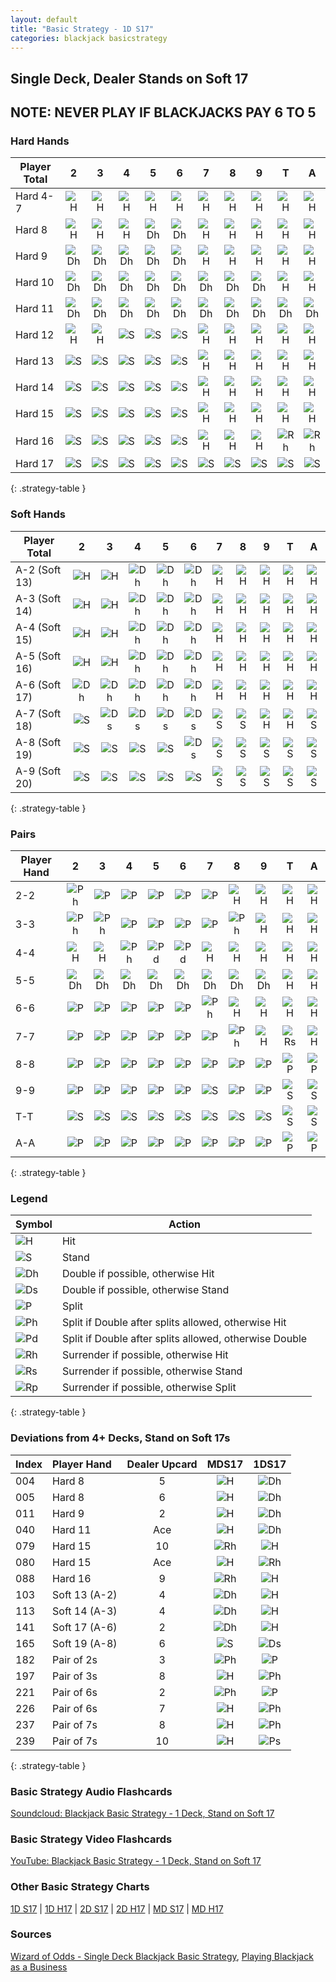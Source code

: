 ```yaml
---
layout: default
title: "Basic Strategy - 1D S17"
categories: blackjack basicstrategy
---
```


## Single Deck, Dealer Stands on Soft 17

## NOTE: NEVER PLAY IF BLACKJACKS PAY 6 TO 5

### Hard Hands

| Player Total  | 2   | 3   | 4   | 5   | 6   | 7   | 8   | 9   | T   | A   |
| --- | :-: | :-: | :-: | :-: | :-: | :-: | :-: | :-: | :-: | :-: |
| Hard 4-7      | ![H](../../../../../../assets/img/actions/h.svg) | ![H](../../../../../../assets/img/actions/h.svg) | ![H](../../../../../../assets/img/actions/h.svg) | ![H](../../../../../../assets/img/actions/h.svg) | ![H](../../../../../../assets/img/actions/h.svg) | ![H](../../../../../../assets/img/actions/h.svg) | ![H](../../../../../../assets/img/actions/h.svg) | ![H](../../../../../../assets/img/actions/h.svg) | ![H](../../../../../../assets/img/actions/h.svg) | ![H](../../../../../../assets/img/actions/h.svg) |
| Hard 8        | ![H](../../../../../../assets/img/actions/h.svg) | ![H](../../../../../../assets/img/actions/h.svg) | ![H](../../../../../../assets/img/actions/h.svg) | ![Dh](../../../../../../assets/img/actions/dh.svg) | ![Dh](../../../../../../assets/img/actions/dh.svg) | ![H](../../../../../../assets/img/actions/h.svg) | ![H](../../../../../../assets/img/actions/h.svg) | ![H](../../../../../../assets/img/actions/h.svg) | ![H](../../../../../../assets/img/actions/h.svg) | ![H](../../../../../../assets/img/actions/h.svg) |
| Hard 9        | ![Dh](../../../../../../assets/img/actions/dh.svg) | ![Dh](../../../../../../assets/img/actions/dh.svg) | ![Dh](../../../../../../assets/img/actions/dh.svg) | ![Dh](../../../../../../assets/img/actions/dh.svg) | ![Dh](../../../../../../assets/img/actions/dh.svg) | ![H](../../../../../../assets/img/actions/h.svg) | ![H](../../../../../../assets/img/actions/h.svg) | ![H](../../../../../../assets/img/actions/h.svg) | ![H](../../../../../../assets/img/actions/h.svg) | ![H](../../../../../../assets/img/actions/h.svg) |
| Hard 10       | ![Dh](../../../../../../assets/img/actions/dh.svg) | ![Dh](../../../../../../assets/img/actions/dh.svg) | ![Dh](../../../../../../assets/img/actions/dh.svg) | ![Dh](../../../../../../assets/img/actions/dh.svg) | ![Dh](../../../../../../assets/img/actions/dh.svg) | ![Dh](../../../../../../assets/img/actions/dh.svg) | ![Dh](../../../../../../assets/img/actions/dh.svg) | ![Dh](../../../../../../assets/img/actions/dh.svg) | ![H](../../../../../../assets/img/actions/h.svg) | ![H](../../../../../../assets/img/actions/h.svg) |
| Hard 11       | ![Dh](../../../../../../assets/img/actions/dh.svg) | ![Dh](../../../../../../assets/img/actions/dh.svg) | ![Dh](../../../../../../assets/img/actions/dh.svg) | ![Dh](../../../../../../assets/img/actions/dh.svg) | ![Dh](../../../../../../assets/img/actions/dh.svg) | ![Dh](../../../../../../assets/img/actions/dh.svg) | ![Dh](../../../../../../assets/img/actions/dh.svg) | ![Dh](../../../../../../assets/img/actions/dh.svg) | ![Dh](../../../../../../assets/img/actions/dh.svg) | ![Dh](../../../../../../assets/img/actions/dh.svg) |
| Hard 12       | ![H](../../../../../../assets/img/actions/h.svg) | ![H](../../../../../../assets/img/actions/h.svg) | ![S](../../../../../../assets/img/actions/s.svg) | ![S](../../../../../../assets/img/actions/s.svg) | ![S](../../../../../../assets/img/actions/s.svg) | ![H](../../../../../../assets/img/actions/h.svg) | ![H](../../../../../../assets/img/actions/h.svg) | ![H](../../../../../../assets/img/actions/h.svg) | ![H](../../../../../../assets/img/actions/h.svg) | ![H](../../../../../../assets/img/actions/h.svg) |
| Hard 13       | ![S](../../../../../../assets/img/actions/s.svg) | ![S](../../../../../../assets/img/actions/s.svg) | ![S](../../../../../../assets/img/actions/s.svg) | ![S](../../../../../../assets/img/actions/s.svg) | ![S](../../../../../../assets/img/actions/s.svg) | ![H](../../../../../../assets/img/actions/h.svg) | ![H](../../../../../../assets/img/actions/h.svg) | ![H](../../../../../../assets/img/actions/h.svg) | ![H](../../../../../../assets/img/actions/h.svg) | ![H](../../../../../../assets/img/actions/h.svg) |
| Hard 14       | ![S](../../../../../../assets/img/actions/s.svg) | ![S](../../../../../../assets/img/actions/s.svg) | ![S](../../../../../../assets/img/actions/s.svg) | ![S](../../../../../../assets/img/actions/s.svg) | ![S](../../../../../../assets/img/actions/s.svg) | ![H](../../../../../../assets/img/actions/h.svg) | ![H](../../../../../../assets/img/actions/h.svg) | ![H](../../../../../../assets/img/actions/h.svg) | ![H](../../../../../../assets/img/actions/h.svg) | ![H](../../../../../../assets/img/actions/h.svg) |
| Hard 15       | ![S](../../../../../../assets/img/actions/s.svg) | ![S](../../../../../../assets/img/actions/s.svg) | ![S](../../../../../../assets/img/actions/s.svg) | ![S](../../../../../../assets/img/actions/s.svg) | ![S](../../../../../../assets/img/actions/s.svg) | ![H](../../../../../../assets/img/actions/h.svg) | ![H](../../../../../../assets/img/actions/h.svg) | ![H](../../../../../../assets/img/actions/h.svg) | ![H](../../../../../../assets/img/actions/h.svg) | ![H](../../../../../../assets/img/actions/h.svg) |
| Hard 16       | ![S](../../../../../../assets/img/actions/s.svg) | ![S](../../../../../../assets/img/actions/s.svg) | ![S](../../../../../../assets/img/actions/s.svg) | ![S](../../../../../../assets/img/actions/s.svg) | ![S](../../../../../../assets/img/actions/s.svg) | ![H](../../../../../../assets/img/actions/h.svg) | ![H](../../../../../../assets/img/actions/h.svg) | ![H](../../../../../../assets/img/actions/h.svg) | ![Rh](../../../../../../assets/img/actions/rh.svg) | ![Rh](../../../../../../assets/img/actions/rh.svg) |
| Hard 17       | ![S](../../../../../../assets/img/actions/s.svg) | ![S](../../../../../../assets/img/actions/s.svg) | ![S](../../../../../../assets/img/actions/s.svg) | ![S](../../../../../../assets/img/actions/s.svg) | ![S](../../../../../../assets/img/actions/s.svg) | ![S](../../../../../../assets/img/actions/s.svg) | ![S](../../../../../../assets/img/actions/s.svg) | ![S](../../../../../../assets/img/actions/s.svg) | ![S](../../../../../../assets/img/actions/s.svg) | ![S](../../../../../../assets/img/actions/s.svg) |
{: .strategy-table }

### Soft Hands

| Player Total  | 2   | 3   | 4   | 5   | 6   | 7   | 8   | 9   | T   | A   |
| --- | :-: | :-: | :-: | :-: | :-: | :-: | :-: | :-: | :-: | :-: |
| A-2 (Soft 13) | ![H](../../../../../../assets/img/actions/h.svg) | ![H](../../../../../../assets/img/actions/h.svg) | ![Dh](../../../../../../assets/img/actions/dh.svg) | ![Dh](../../../../../../assets/img/actions/dh.svg) | ![Dh](../../../../../../assets/img/actions/dh.svg) | ![H](../../../../../../assets/img/actions/h.svg) | ![H](../../../../../../assets/img/actions/h.svg) | ![H](../../../../../../assets/img/actions/h.svg) | ![H](../../../../../../assets/img/actions/h.svg) | ![H](../../../../../../assets/img/actions/h.svg) |
| A-3 (Soft 14) | ![H](../../../../../../assets/img/actions/h.svg) | ![H](../../../../../../assets/img/actions/h.svg) | ![Dh](../../../../../../assets/img/actions/dh.svg) | ![Dh](../../../../../../assets/img/actions/dh.svg) | ![Dh](../../../../../../assets/img/actions/dh.svg) | ![H](../../../../../../assets/img/actions/h.svg) | ![H](../../../../../../assets/img/actions/h.svg) | ![H](../../../../../../assets/img/actions/h.svg) | ![H](../../../../../../assets/img/actions/h.svg) | ![H](../../../../../../assets/img/actions/h.svg) |
| A-4 (Soft 15) | ![H](../../../../../../assets/img/actions/h.svg) | ![H](../../../../../../assets/img/actions/h.svg) | ![Dh](../../../../../../assets/img/actions/dh.svg) | ![Dh](../../../../../../assets/img/actions/dh.svg) | ![Dh](../../../../../../assets/img/actions/dh.svg) | ![H](../../../../../../assets/img/actions/h.svg) | ![H](../../../../../../assets/img/actions/h.svg) | ![H](../../../../../../assets/img/actions/h.svg) | ![H](../../../../../../assets/img/actions/h.svg) | ![H](../../../../../../assets/img/actions/h.svg) |
| A-5 (Soft 16) | ![H](../../../../../../assets/img/actions/h.svg) | ![H](../../../../../../assets/img/actions/h.svg) | ![Dh](../../../../../../assets/img/actions/dh.svg) | ![Dh](../../../../../../assets/img/actions/dh.svg) | ![Dh](../../../../../../assets/img/actions/dh.svg) | ![H](../../../../../../assets/img/actions/h.svg) | ![H](../../../../../../assets/img/actions/h.svg) | ![H](../../../../../../assets/img/actions/h.svg) | ![H](../../../../../../assets/img/actions/h.svg) | ![H](../../../../../../assets/img/actions/h.svg) |
| A-6 (Soft 17) | ![Dh](../../../../../../assets/img/actions/dh.svg) | ![Dh](../../../../../../assets/img/actions/dh.svg) | ![Dh](../../../../../../assets/img/actions/dh.svg) | ![Dh](../../../../../../assets/img/actions/dh.svg) | ![Dh](../../../../../../assets/img/actions/dh.svg) | ![H](../../../../../../assets/img/actions/h.svg) | ![H](../../../../../../assets/img/actions/h.svg) | ![H](../../../../../../assets/img/actions/h.svg) | ![H](../../../../../../assets/img/actions/h.svg) | ![H](../../../../../../assets/img/actions/h.svg) |
| A-7 (Soft 18) | ![S](../../../../../../assets/img/actions/s.svg) | ![Ds](../../../../../../assets/img/actions/ds.svg) | ![Ds](../../../../../../assets/img/actions/ds.svg) | ![Ds](../../../../../../assets/img/actions/ds.svg) | ![Ds](../../../../../../assets/img/actions/ds.svg) | ![S](../../../../../../assets/img/actions/s.svg) | ![S](../../../../../../assets/img/actions/s.svg) | ![H](../../../../../../assets/img/actions/h.svg) | ![H](../../../../../../assets/img/actions/h.svg) | ![S](../../../../../../assets/img/actions/s.svg) |
| A-8 (Soft 19) | ![S](../../../../../../assets/img/actions/s.svg) | ![S](../../../../../../assets/img/actions/s.svg) | ![S](../../../../../../assets/img/actions/s.svg) | ![S](../../../../../../assets/img/actions/s.svg) | ![Ds](../../../../../../assets/img/actions/ds.svg) | ![S](../../../../../../assets/img/actions/s.svg) | ![S](../../../../../../assets/img/actions/s.svg) | ![S](../../../../../../assets/img/actions/s.svg) | ![S](../../../../../../assets/img/actions/s.svg) | ![S](../../../../../../assets/img/actions/s.svg) |
| A-9 (Soft 20) | ![S](../../../../../../assets/img/actions/s.svg) | ![S](../../../../../../assets/img/actions/s.svg) | ![S](../../../../../../assets/img/actions/s.svg) | ![S](../../../../../../assets/img/actions/s.svg) | ![S](../../../../../../assets/img/actions/s.svg) | ![S](../../../../../../assets/img/actions/s.svg) | ![S](../../../../../../assets/img/actions/s.svg) | ![S](../../../../../../assets/img/actions/s.svg) | ![S](../../../../../../assets/img/actions/s.svg) | ![S](../../../../../../assets/img/actions/s.svg) |
{: .strategy-table }

### Pairs

| Player Hand   | 2   | 3   | 4   | 5   | 6   | 7   | 8   | 9   | T   | A   |
| --- | :-: | :-: | :-: | :-: | :-: | :-: | :-: | :-: | :-: | :-: |
| 2-2           | ![Ph](../../../../../../assets/img/actions/ph.svg) | ![P](../../../../../../assets/img/actions/p.svg) | ![P](../../../../../../assets/img/actions/p.svg) | ![P](../../../../../../assets/img/actions/p.svg) | ![P](../../../../../../assets/img/actions/p.svg) | ![P](../../../../../../assets/img/actions/p.svg) | ![H](../../../../../../assets/img/actions/h.svg) | ![H](../../../../../../assets/img/actions/h.svg) | ![H](../../../../../../assets/img/actions/h.svg) | ![H](../../../../../../assets/img/actions/h.svg) |
| 3-3           | ![Ph](../../../../../../assets/img/actions/ph.svg) | ![Ph](../../../../../../assets/img/actions/ph.svg) | ![P](../../../../../../assets/img/actions/p.svg) | ![P](../../../../../../assets/img/actions/p.svg) | ![P](../../../../../../assets/img/actions/p.svg) | ![P](../../../../../../assets/img/actions/p.svg) | ![Ph](../../../../../../assets/img/actions/ph.svg) | ![H](../../../../../../assets/img/actions/h.svg) | ![H](../../../../../../assets/img/actions/h.svg) | ![H](../../../../../../assets/img/actions/h.svg) |
| 4-4           | ![H](../../../../../../assets/img/actions/h.svg) | ![H](../../../../../../assets/img/actions/h.svg) | ![Ph](../../../../../../assets/img/actions/ph.svg) | ![Pd](../../../../../../assets/img/actions/pd.svg) | ![Pd](../../../../../../assets/img/actions/pd.svg) | ![H](../../../../../../assets/img/actions/h.svg) | ![H](../../../../../../assets/img/actions/h.svg) | ![H](../../../../../../assets/img/actions/h.svg) | ![H](../../../../../../assets/img/actions/h.svg) | ![H](../../../../../../assets/img/actions/h.svg) |
| 5-5           | ![Dh](../../../../../../assets/img/actions/dh.svg) | ![Dh](../../../../../../assets/img/actions/dh.svg) | ![Dh](../../../../../../assets/img/actions/dh.svg) | ![Dh](../../../../../../assets/img/actions/dh.svg) | ![Dh](../../../../../../assets/img/actions/dh.svg) | ![Dh](../../../../../../assets/img/actions/dh.svg) | ![Dh](../../../../../../assets/img/actions/dh.svg) | ![Dh](../../../../../../assets/img/actions/dh.svg) | ![H](../../../../../../assets/img/actions/h.svg) | ![H](../../../../../../assets/img/actions/h.svg) |
| 6-6           | ![P](../../../../../../assets/img/actions/p.svg) | ![P](../../../../../../assets/img/actions/p.svg) | ![P](../../../../../../assets/img/actions/p.svg) | ![P](../../../../../../assets/img/actions/p.svg) | ![P](../../../../../../assets/img/actions/p.svg) | ![Ph](../../../../../../assets/img/actions/ph.svg) | ![H](../../../../../../assets/img/actions/h.svg) | ![H](../../../../../../assets/img/actions/h.svg) | ![H](../../../../../../assets/img/actions/h.svg) | ![H](../../../../../../assets/img/actions/h.svg) |
| 7-7           | ![P](../../../../../../assets/img/actions/p.svg) | ![P](../../../../../../assets/img/actions/p.svg) | ![P](../../../../../../assets/img/actions/p.svg) | ![P](../../../../../../assets/img/actions/p.svg) | ![P](../../../../../../assets/img/actions/p.svg) | ![P](../../../../../../assets/img/actions/p.svg) | ![Ph](../../../../../../assets/img/actions/ph.svg) | ![H](../../../../../../assets/img/actions/h.svg) | ![Rs](../../../../../../assets/img/actions/rs.svg) | ![H](../../../../../../assets/img/actions/h.svg) |
| 8-8           | ![P](../../../../../../assets/img/actions/p.svg) | ![P](../../../../../../assets/img/actions/p.svg) | ![P](../../../../../../assets/img/actions/p.svg) | ![P](../../../../../../assets/img/actions/p.svg) | ![P](../../../../../../assets/img/actions/p.svg) | ![P](../../../../../../assets/img/actions/p.svg) | ![P](../../../../../../assets/img/actions/p.svg) | ![P](../../../../../../assets/img/actions/p.svg) | ![P](../../../../../../assets/img/actions/p.svg) | ![P](../../../../../../assets/img/actions/p.svg) |
| 9-9           | ![P](../../../../../../assets/img/actions/p.svg) | ![P](../../../../../../assets/img/actions/p.svg) | ![P](../../../../../../assets/img/actions/p.svg) | ![P](../../../../../../assets/img/actions/p.svg) | ![P](../../../../../../assets/img/actions/p.svg) | ![S](../../../../../../assets/img/actions/s.svg) | ![P](../../../../../../assets/img/actions/p.svg) | ![P](../../../../../../assets/img/actions/p.svg) | ![S](../../../../../../assets/img/actions/s.svg) | ![S](../../../../../../assets/img/actions/s.svg) |
| T-T           | ![S](../../../../../../assets/img/actions/s.svg) | ![S](../../../../../../assets/img/actions/s.svg) | ![S](../../../../../../assets/img/actions/s.svg) | ![S](../../../../../../assets/img/actions/s.svg) | ![S](../../../../../../assets/img/actions/s.svg) | ![S](../../../../../../assets/img/actions/s.svg) | ![S](../../../../../../assets/img/actions/s.svg) | ![S](../../../../../../assets/img/actions/s.svg) | ![S](../../../../../../assets/img/actions/s.svg) | ![S](../../../../../../assets/img/actions/s.svg) |
| A-A           | ![P](../../../../../../assets/img/actions/p.svg) | ![P](../../../../../../assets/img/actions/p.svg) | ![P](../../../../../../assets/img/actions/p.svg) | ![P](../../../../../../assets/img/actions/p.svg) | ![P](../../../../../../assets/img/actions/p.svg) | ![P](../../../../../../assets/img/actions/p.svg) | ![P](../../../../../../assets/img/actions/p.svg) | ![P](../../../../../../assets/img/actions/p.svg) | ![P](../../../../../../assets/img/actions/p.svg) | ![P](../../../../../../assets/img/actions/p.svg) |
{: .strategy-table }

### Legend

| Symbol                        | Action                                                  |
| ---                           | ---                                                     |
| ![H](../../../../../../assets/img/actions/h.svg)     | Hit                                                     |
| ![S](../../../../../../assets/img/actions/s.svg)     | Stand                                                   |
| ![Dh](../../../../../../assets/img/actions/dh.svg)   | Double if possible, otherwise Hit                       |
| ![Ds](../../../../../../assets/img/actions/ds.svg)   | Double if possible, otherwise Stand                     |
| ![P](../../../../../../assets/img/actions/p.svg)     | Split                                                   |
| ![Ph](../../../../../../assets/img/actions/ph.svg)   | Split if Double after splits allowed, otherwise Hit     |
| ![Pd](../../../../../../assets/img/actions/pd.svg)   | Split if Double after splits allowed, otherwise Double  |
| ![Rh](../../../../../../assets/img/actions/rh.svg)   | Surrender if possible, otherwise Hit                    |
| ![Rs](../../../../../../assets/img/actions/rs.svg)   | Surrender if possible, otherwise Stand                  |
| ![Rp](../../../../../../assets/img/actions/rp.svg)   | Surrender if possible, otherwise Split                  |
{: .strategy-table }

### Deviations from 4+ Decks, Stand on Soft 17s

| Index | Player Hand | Dealer Upcard | MDS17 | 1DS17 |
| :-- | :-- | :-: | :-: | :-: |
| 004 | Hard 8 | 5 | ![H](../../../../../../assets/img/actions/h.svg) | ![Dh](../../../../../../assets/img/actions/dh.svg) |
| 005 | Hard 8 | 6 | ![H](../../../../../../assets/img/actions/h.svg) | ![Dh](../../../../../../assets/img/actions/dh.svg) |
| 011 | Hard 9 | 2 | ![H](../../../../../../assets/img/actions/h.svg) | ![Dh](../../../../../../assets/img/actions/dh.svg) |
| 040 | Hard 11 | Ace | ![H](../../../../../../assets/img/actions/h.svg) | ![Dh](../../../../../../assets/img/actions/dh.svg) |
| 079 | Hard 15 | 10 | ![Rh](../../../../../../assets/img/actions/rh.svg) | ![H](../../../../../../assets/img/actions/h.svg) |
| 080 | Hard 15 | Ace | ![H](../../../../../../assets/img/actions/h.svg) | ![Rh](../../../../../../assets/img/actions/rh.svg) |
| 088 | Hard 16 | 9 | ![Rh](../../../../../../assets/img/actions/rh.svg) | ![H](../../../../../../assets/img/actions/h.svg) |
| 103 | Soft 13 (A-2) | 4 | ![Dh](../../../../../../assets/img/actions/dh.svg) | ![H](../../../../../../assets/img/actions/h.svg) |
| 113 | Soft 14 (A-3) | 4 | ![Dh](../../../../../../assets/img/actions/dh.svg) | ![H](../../../../../../assets/img/actions/h.svg) |
| 141 | Soft 17 (A-6) | 2 | ![Dh](../../../../../../assets/img/actions/dh.svg) | ![H](../../../../../../assets/img/actions/h.svg) |
| 165 | Soft 19 (A-8) | 6 | ![S](../../../../../../assets/img/actions/s.svg) | ![Ds](../../../../../../assets/img/actions/ds.svg) |
| 182 | Pair of 2s | 3 | ![Ph](../../../../../../assets/img/actions/ph.svg) | ![P](../../../../../../assets/img/actions/p.svg) |
| 197 | Pair of 3s | 8 | ![H](../../../../../../assets/img/actions/h.svg) | ![Ph](../../../../../../assets/img/actions/ph.svg) |
| 221 | Pair of 6s | 2 | ![Ph](../../../../../../assets/img/actions/ph.svg) | ![P](../../../../../../assets/img/actions/p.svg) |
| 226 | Pair of 6s | 7 | ![H](../../../../../../assets/img/actions/h.svg) | ![Ph](../../../../../../assets/img/actions/ph.svg) |
| 237 | Pair of 7s | 8 | ![H](../../../../../../assets/img/actions/h.svg) | ![Ph](../../../../../../assets/img/actions/ph.svg) |
| 239 | Pair of 7s | 10 | ![H](../../../../../../assets/img/actions/h.svg) | ![Ps](../../../../../../assets/img/actions/ps.svg) |
{: .strategy-table }

### Basic Strategy Audio Flashcards
[Soundcloud: Blackjack Basic Strategy - 1 Deck, Stand on Soft 17](https://soundcloud.com/jackacestudios/sets/blackjack-basic-strategy-1ds17)

### Basic Strategy Video Flashcards
[YouTube: Blackjack Basic Strategy - 1 Deck, Stand on Soft 17](https://www.youtube.com/watch?v=Tis_YoGzSOk&list=PLf7_Bpai9n_3YCobOylbEG2ZdeIiZZdeN)

### Other Basic Strategy Charts
[1D S17](./1D_S17.md) | [1D H17](./1D_H17.md) | [2D S17](./2D_H17.md) | [2D H17](./2D_H17.md) | [MD S17](./MD_H17.md) | [MD H17](./MD_H17.md)

### Sources
[Wizard of Odds - Single Deck Blackjack Basic Strategy](https://wizardofodds.com/games/blackjack/strategy/1-deck/), [Playing Blackjack as a Business](https://www.amazon.com/Playing-Blackjack-Business-Lawrence-Revere/dp/1607967626/)

